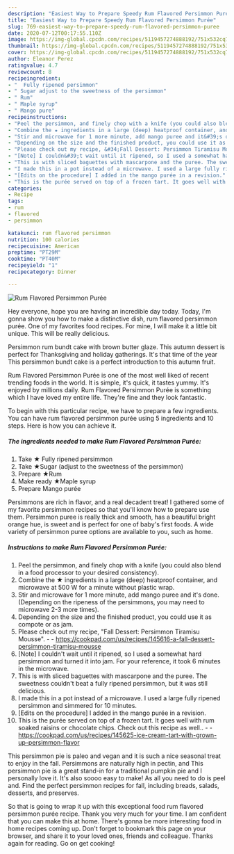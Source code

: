 ```yaml
---
description: "Easiest Way to Prepare Speedy Rum Flavored Persimmon Purée"
title: "Easiest Way to Prepare Speedy Rum Flavored Persimmon Purée"
slug: 769-easiest-way-to-prepare-speedy-rum-flavored-persimmon-puree
date: 2020-07-12T00:17:55.110Z
image: https://img-global.cpcdn.com/recipes/5119457274888192/751x532cq70/rum-flavored-persimmon-puree-recipe-main-photo.jpg
thumbnail: https://img-global.cpcdn.com/recipes/5119457274888192/751x532cq70/rum-flavored-persimmon-puree-recipe-main-photo.jpg
cover: https://img-global.cpcdn.com/recipes/5119457274888192/751x532cq70/rum-flavored-persimmon-puree-recipe-main-photo.jpg
author: Eleanor Perez
ratingvalue: 4.7
reviewcount: 8
recipeingredient:
- "  Fully ripened persimmon"
- " Sugar adjust to the sweetness of the persimmon"
- " Rum"
- " Maple syrup"
- " Mango pure"
recipeinstructions:
- "Peel the persimmon, and finely chop with a knife (you could also blend in a food processor to your desired consistency)."
- "Combine the ★ ingredients in a large (deep) heatproof container, and microwave at 500 W for a minute without plastic wrap."
- "Stir and microwave for 1 more minute, add mango puree and it&#39;s done. (Depending on the ripeness of the persimmons, you may need to microwave 2-3 more times)."
- "Depending on the size and the finished product, you could use it as compote or as jam."
- "Please check out my recipe, &#34;Fall Dessert: Persimmon Tiramisu Mousse&#34;.  https://cookpad.com/us/recipes/145616-a-fall-dessert-persimmon-tiramisu-mousse"
- "[Note] I couldn&#39;t wait until it ripened, so I used a somewhat hard persimmon and turned it into jam. For your reference, it took 6 minutes in the microwave."
- "This is with sliced baguettes with mascarpone and the puree. The sweetness couldn&#39;t beat a fully ripened persimmon, but it was still delicious."
- "I made this in a pot instead of a microwave. I used a large fully ripened persimmon and simmered for 10 minutes."
- "[Edits on the procedure] I added in the mango purée in a revision."
- "This is the purée served on top of a frozen tart. It goes well with rum soaked raisins or chocolate chips. Check out this recipe as well..  https://cookpad.com/us/recipes/145625-ice-cream-tart-with-grown-up-persimmon-flavor"
categories:
- Recipe
tags:
- rum
- flavored
- persimmon

katakunci: rum flavored persimmon 
nutrition: 100 calories
recipecuisine: American
preptime: "PT29M"
cooktime: "PT40M"
recipeyield: "1"
recipecategory: Dinner

---
```



![Rum Flavored Persimmon Purée](https://img-global.cpcdn.com/recipes/5119457274888192/751x532cq70/rum-flavored-persimmon-puree-recipe-main-photo.jpg)

Hey everyone, hope you are having an incredible day today. Today, I'm gonna show you how to make a distinctive dish, rum flavored persimmon purée. One of my favorites food recipes. For mine, I will make it a little bit unique. This will be really delicious.

Persimmon rum bundt cake with brown butter glaze. This autumn dessert is perfect for Thanksgiving and holiday gatherings. It&#39;s that time of the year This persimmon bundt cake is a perfect introduction to this autumn fruit.

Rum Flavored Persimmon Purée is one of the most well liked of recent trending foods in the world. It is simple, it's quick, it tastes yummy. It's enjoyed by millions daily. Rum Flavored Persimmon Purée is something which I have loved my entire life. They're fine and they look fantastic.


To begin with this particular recipe, we have to prepare a few ingredients. You can have rum flavored persimmon purée using 5 ingredients and 10 steps. Here is how you can achieve it.

<!--inarticleads1-->

##### The ingredients needed to make Rum Flavored Persimmon Purée:

1. Take  ★ Fully ripened persimmon
1. Take  ★Sugar (adjust to the sweetness of the persimmon)
1. Prepare  ★Rum
1. Make ready  ★Maple syrup
1. Prepare  Mango purée


Persimmons are rich in flavor, and a real decadent treat! I gathered some of my favorite persimmon recipes so that you&#39;ll know how to prepare use them. Persimmon puree is really thick and smooth, has a beautiful bright orange hue, is sweet and is perfect for one of baby&#39;s first foods. A wide variety of persimmon puree options are available to you, such as home. 

<!--inarticleads2-->

##### Instructions to make Rum Flavored Persimmon Purée:

1. Peel the persimmon, and finely chop with a knife (you could also blend in a food processor to your desired consistency).
1. Combine the ★ ingredients in a large (deep) heatproof container, and microwave at 500 W for a minute without plastic wrap.
1. Stir and microwave for 1 more minute, add mango puree and it&#39;s done. (Depending on the ripeness of the persimmons, you may need to microwave 2-3 more times).
1. Depending on the size and the finished product, you could use it as compote or as jam.
1. Please check out my recipe, &#34;Fall Dessert: Persimmon Tiramisu Mousse&#34;. -  - https://cookpad.com/us/recipes/145616-a-fall-dessert-persimmon-tiramisu-mousse
1. [Note] I couldn&#39;t wait until it ripened, so I used a somewhat hard persimmon and turned it into jam. For your reference, it took 6 minutes in the microwave.
1. This is with sliced baguettes with mascarpone and the puree. The sweetness couldn&#39;t beat a fully ripened persimmon, but it was still delicious.
1. I made this in a pot instead of a microwave. I used a large fully ripened persimmon and simmered for 10 minutes.
1. [Edits on the procedure] I added in the mango purée in a revision.
1. This is the purée served on top of a frozen tart. It goes well with rum soaked raisins or chocolate chips. Check out this recipe as well.. -  - https://cookpad.com/us/recipes/145625-ice-cream-tart-with-grown-up-persimmon-flavor


This persimmon pie is paleo and vegan and it is such a nice seasonal treat to enjoy in the fall. Persimmons are naturally high in pectin, and This persimmon pie is a great stand-in for a traditional pumpkin pie and I personally love it. It&#39;s also soooo easy to make! As all you need to do is peel and. Find the perfect persimmon recipes for fall, including breads, salads, desserts, and preserves. 

So that is going to wrap it up with this exceptional food rum flavored persimmon purée recipe. Thank you very much for your time. I am confident that you can make this at home. There's gonna be more interesting food in home recipes coming up. Don't forget to bookmark this page on your browser, and share it to your loved ones, friends and colleague. Thanks again for reading. Go on get cooking!
